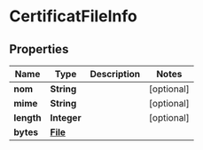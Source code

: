# CertificatFileInfo

## Properties
Name | Type | Description | Notes
------------ | ------------- | ------------- | -------------
**nom** | **String** |  |  [optional]
**mime** | **String** |  |  [optional]
**length** | **Integer** |  |  [optional]
**bytes** | [**File**](File.md) |  | 
